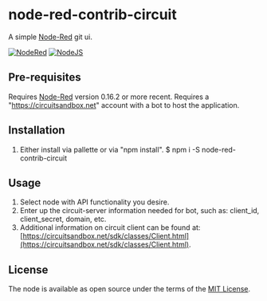 # node-red-contrib-circuit

A simple [Node-Red](http://nodered.org) git ui.

[![NodeRed](https://img.shields.io/badge/Node--Red-0.16.2-red.svg)](http://nodered.org)
[![NodeJS](https://img.shields.io/badge/Node.js-6.10.2-brightgreen.svg)](https://nodejs.org)

## Pre-requisites

Requires [Node-Red](http://nodered.org) version 0.16.2 or more recent.
Requires a "https://circuitsandbox.net" account with a bot to host the application.

## Installation

1. Either install via pallette or via "npm install".
    $ npm i -S node-red-contrib-circuit

## Usage

1. Select node with API functionality you desire.
2. Enter up the circuit-server information needed for bot, such as: client_id, client_secret, domain, etc.
3. Additional information on circuit client can be found at: [https://circuitsandbox.net/sdk/classes/Client.html](https://circuitsandbox.net/sdk/classes/Client.html).

## License

The node is available as open source under the terms of the [MIT License](http://opensource.org/licenses/MIT).